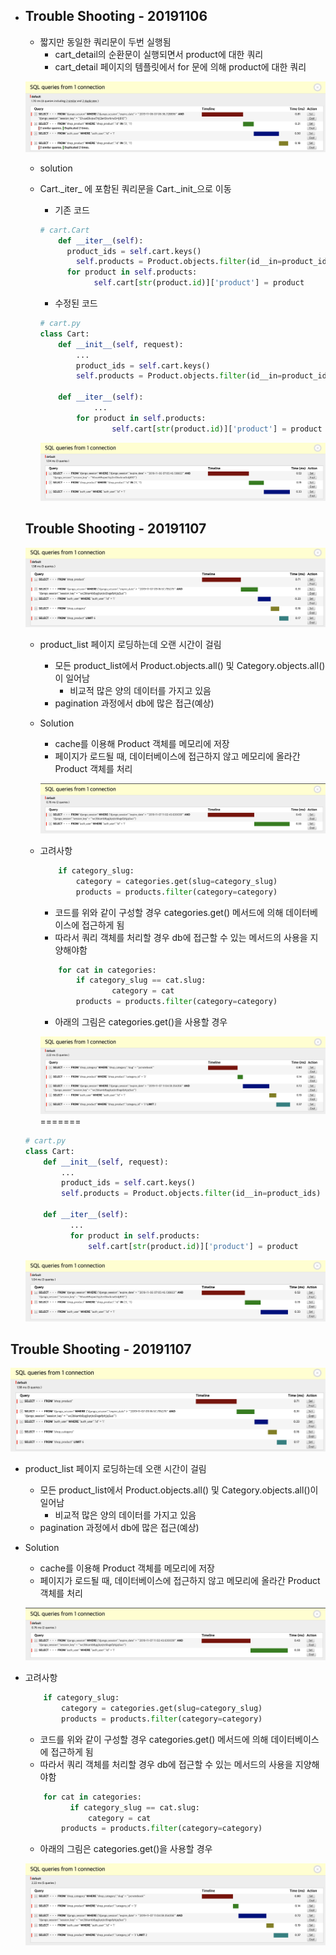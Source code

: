 - ## Trouble Shooting - 20191106

  - 짧지만 동일한 쿼리문이 두번 실행됨 
    - cart_detail의 순환문이 실행되면서 product에 대한 쿼리
    - cart_detail 페이지의 템플릿에서 for 문에 의해 product에 대한 쿼리
  
  ![problem](/README_Folder/image/problem.png)

  - solution
  
  - Cart.\_iter_ 에 포함된 쿼리문을 Cart.\_init_으로 이동
  
    - 기존 코드
  
    ```python
    # cart.Cart
        def __iter__(self):
          product_ids = self.cart.keys()
            self.products = Product.objects.filter(id__in=product_ids)
          for product in self.products:
                self.cart[str(product.id)]['product'] = product
    ```
    
    - 수정된 코드
    
    
    ``` python
    # cart.py
    class Cart:
        def __init__(self, request):
            ...
            product_ids = self.cart.keys()
            self.products = Product.objects.filter(id__in=product_ids)
        
        def __iter__(self):
        		...
      		for product in self.products:
            		self.cart[str(product.id)]['product'] = product
    ```
    
    ![result](/README_Folder/image/result.png)
  
  
  

  ## Trouble Shooting - 20191107

  ![image1](/README_Folder/image/trouble1107_1.png)

  - product_list 페이지 로딩하는데 오랜 시간이 걸림
  
    - 모든 product_list에서 Product.objects.all() 및 Category.objects.all()이 일어남 
      - 비교적 많은 양의 데이터를 가지고 있음
    - pagination 과정에서 db에 많은 접근(예상)
    
    
  - Solution
  
    - cache를 이용해 Product 객체를 메모리에 저장
    - 페이지가 로드될 때, 데이터베이스에 접근하지 않고 메모리에 올라간 Product 객체를 처리
    
    
    ![image2](/README_Folder/image/trouble1107_2.png)

  

  - 고려사항
  
    ```python
        if category_slug:
            category = categories.get(slug=category_slug)
            products = products.filter(category=category)
    ```
  
    - 코드를 위와 같이 구성할 경우 categories.get() 메서드에 의해 데이터베이스에 접근하게 됨
    - 따라서 쿼리 객체를 처리할 경우 db에 접근할 수 있는 메서드의 사용을 지양해야함
    
    ```python
        for cat in categories:
          	if category_slug == cat.slug:
            		category = cat
            products = products.filter(category=category)
    ```
  
    - 아래의 그림은 categories.get()을 사용할 경우
    
    ![image3](/README_Folder/image/trouble1107_3.png)
=======
  ``` python
  # cart.py
  class Cart:
      def __init__(self, request):
          ...
          product_ids = self.cart.keys()
          self.products = Product.objects.filter(id__in=product_ids)
      
      def __iter__(self):
      		...
    		for product in self.products:
          		self.cart[str(product.id)]['product'] = product
  ```

  ![result](/README_Folder/image/result.png)



## Trouble Shooting - 20191107

![image1](/README_Folder/image/trouble1107_1.png)

- product_list 페이지 로딩하는데 오랜 시간이 걸림

  - 모든 product_list에서 Product.objects.all() 및 Category.objects.all()이 일어남 
    - 비교적 많은 양의 데이터를 가지고 있음
  - pagination 과정에서 db에 많은 접근(예상)

  

- Solution

  - cache를 이용해 Product 객체를 메모리에 저장
  - 페이지가 로드될 때, 데이터베이스에 접근하지 않고 메모리에 올라간 Product 객체를 처리

  ![image2](/README_Folder/image/trouble1107_2.png)



- 고려사항

  ```python
      if category_slug:
          category = categories.get(slug=category_slug)
          products = products.filter(category=category)
  ```

  - 코드를 위와 같이 구성할 경우 categories.get() 메서드에 의해 데이터베이스에 접근하게 됨
  - 따라서 쿼리 객체를 처리할 경우 db에 접근할 수 있는 메서드의 사용을 지양해야함

  ```python
      for cat in categories:
        	if category_slug == cat.slug:
          		category = cat
          products = products.filter(category=category)
  ```

  - 아래의 그림은 categories.get()을 사용할 경우

  ![image3](/README_Folder/image/trouble1107_3.png)

